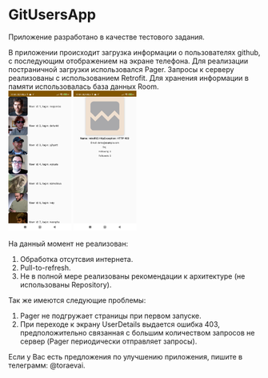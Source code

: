 # GitUsersApp
Приложение разработано в качестве тестового задания.  

В приложении происходит загрузка информации о пользователях github, с последующим отображением на экране телефона. Для реализации постраничной загрузки использовался Pager.
Запросы к серверу реализованы с использованием Retrofit. Для хранения информации в памяти использовалась база данных Room.  
<img src=MainScreen.jpg width = 25%> <img src=UserDetailsScreen.jpg width = 25%>  

На данный момент не реализован:  
1. Обработка отсутсвия интернета.  
2. Pull-to-refresh.  
3. Не в полной мере реализованы рекомендации к архитектуре (не использованы Repository).

Так же имеются следующие проблемы:  
1. Pager не подгружает страницы при первом запуске.  
2. При переходе к экрану UserDetails выдается ошибка 403, предположительно связанная с большим количеством запросов не сервер (Pager периодически отправляет запросы).  

Если у Вас есть предложения по улучшению приложения, пишите в телеграмм: @toraevai.